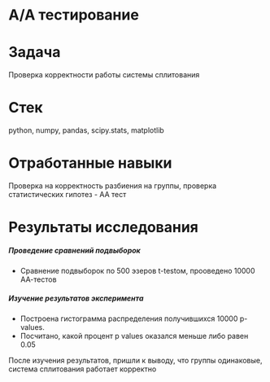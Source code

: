 # A/A тестирование

# Задача
Проверка корректности работы системы сплитования

# Стек
python, numpy, pandas, scipy.stats, matplotlib

# Отработанные навыки
Проверка на корректность разбиения на группы, проверка статистических гипотез - АА тест

# Результаты исследования

##### Проведение сравнений подвыборок 
- Сравнение подвыборок по 500 эзеров t-testом, прооведено 10000 АА-тестов  

##### Изучение результатов эксперимента
- Построена гистограмма распределения получившихся 10000 p-values.
- Посчитано, какой процент p values оказался меньше либо равен 0.05

После изучения результатов, пришли к выводу, что группы одинаковые, система сплитования работает корректно
